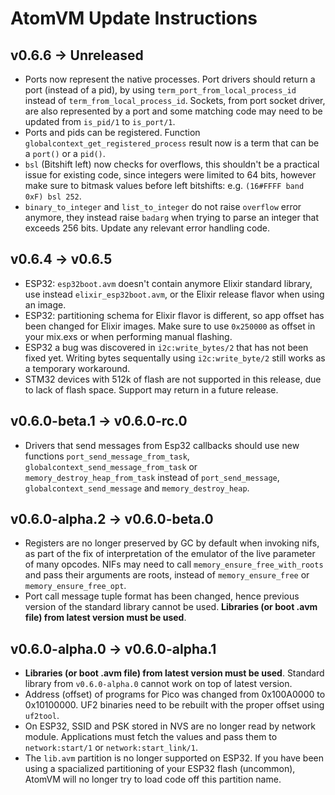 <!---
  Copyright 2023 Davide Bettio <davide@uninstall.it>

  SPDX-License-Identifier: Apache-2.0 OR LGPL-2.1-or-later
-->

# AtomVM Update Instructions

## v0.6.6 -> Unreleased
- Ports now represent the native processes. Port drivers should return a port (instead of a pid),
by using `term_port_from_local_process_id` instead of `term_from_local_process_id`. Sockets, from
port socket driver, are also represented by a port and some matching code may need to be updated from
`is_pid/1` to `is_port/1`.
- Ports and pids can be registered. Function `globalcontext_get_registered_process` result now is
a term that can be a `port()` or a `pid()`.
- `bsl` (Bitshift left) now checks for overflows, this shouldn't be a practical issue for existing
code, since integers were limited to 64 bits, however make sure to bitmask values before left
bitshifts: e.g. `(16#FFFF band 0xF) bsl 252`.
- `binary_to_integer` and `list_to_integer` do not raise `overflow` error anymore, they instead
raise `badarg` when trying to parse an integer that exceeds 256 bits. Update any relevant error
handling code.

## v0.6.4 -> v0.6.5

- ESP32: `esp32boot.avm` doesn't contain anymore Elixir standard library, use instead
`elixir_esp32boot.avm`, or the Elixir release flavor when using an image.
- ESP32: partitioning schema for Elixir flavor is different, so app offset has been changed for
Elixir images. Make sure to use `0x250000` as offset in your mix.exs or when performing manual
flashing.
- ESP32 a bug was discovered in `i2c:write_bytes/2` that has not been fixed yet. Writing bytes
sequentally using `i2c:write_byte/2` still works as a temporary workaround.
- STM32 devices with 512k of flash are not supported in this release, due to lack of
flash space. Support may return in a future release.

## v0.6.0-beta.1 -> v0.6.0-rc.0

- Drivers that send messages from Esp32 callbacks should use new functions
`port_send_message_from_task`, `globalcontext_send_message_from_task` or
`memory_destroy_heap_from_task` instead of `port_send_message`,
`globalcontext_send_message` and `memory_destroy_heap`.

## v0.6.0-alpha.2 -> v0.6.0-beta.0

- Registers are no longer preserved by GC by default when invoking nifs, as part of the fix
of interpretation of the emulator of the live parameter of many opcodes. NIFs may need
to call `memory_ensure_free_with_roots` and pass their arguments are roots, instead of
`memory_ensure_free` or `memory_ensure_free_opt`.
- Port call message tuple format has been changed, hence previous version of the standard library
  cannot be used. **Libraries (or boot .avm file) from latest version must be used**.

## v0.6.0-alpha.0 -> v0.6.0-alpha.1

- **Libraries (or boot .avm file) from latest version must be used**. Standard library from
`v0.6.0-alpha.0` cannot work on top of latest version.
- Address (offset) of programs for Pico was changed from 0x100A0000 to 0x10100000. UF2
binaries need to be rebuilt with the proper offset using `uf2tool`.
- On ESP32, SSID and PSK stored in NVS are no longer read by network module. Applications
must fetch the values and pass them to `network:start/1` or `network:start_link/1`.
- The `lib.avm` partition is no longer supported on ESP32.  If you have been using a
spacialized partitioning of your ESP32 flash (uncommon), AtomVM will no longer try to load
code off this partition name.
